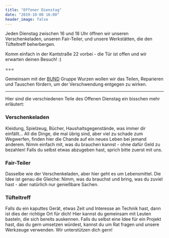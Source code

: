 ```yaml
---
title: "Offener Dienstag"
date: "2019-10-08 16:00"
header_image: false
---
```


Jeden Dienstag zwischen 16 und 18 Uhr öffnen wir unseren Verschenkeladen, unseren Fair-Teiler, und unsere Werkstätten, die den Tüfteltreff beherbergen.

Komm einfach in der Kantstraße 22 vorbei - die Tür ist offen und wir erwarten deinen Besuch! :)

===

Gemeinsam mit der [BUND](https://www.bund.net/) Gruppe Wurzen wollen wir das Teilen, Reparieren und Tauschen fördern, um der Verschwendung entgegen zu wirken.

---

Hier sind die verschiedenen Teile des Offenen Dienstag ein bisschen mehr erläutert:

### Verschenkeladen

Kleidung, Spielzeug, Bücher, Haushaltsgegenstände, was immer dir einfällt... All die Dinge, die mal übrig sind, aber viel zu schade zum Wegwerfen, finden hier die Chande auf ein neues Leben bei jemand anderem. Nimm einfach mit, was du brauchen kannst - ohne dafür Geld zu bezahlen! Falls du selbst etwas abzugeben hast, sprich bitte zuerst mit uns.

### Fair-Teiler

Dasselbe wie der Verschenkeladen, aber hier geht es um Lebensmittel. Die Idee ist genau die Gleiche: Nimm, was du brauchst und bring, was du zuviel hast - aber natürlich nur genießbare Sachen.

### Tüfteltreff

Falls du ein kaputtes Gerät, etwas Zeit und Interesse an Technik hast, dann ist dies der richtige Ort für dich! Hier kannst du gemeinsam mit Leuten basteln, die sich bereits auskennen. Falls du selbst eine Idee für ein Projekt hast, das du gern umsetzen würdest, kannst du um Rat fragen und unsere Werkzeuge verwenden. Wir unterstützen dich gern!
